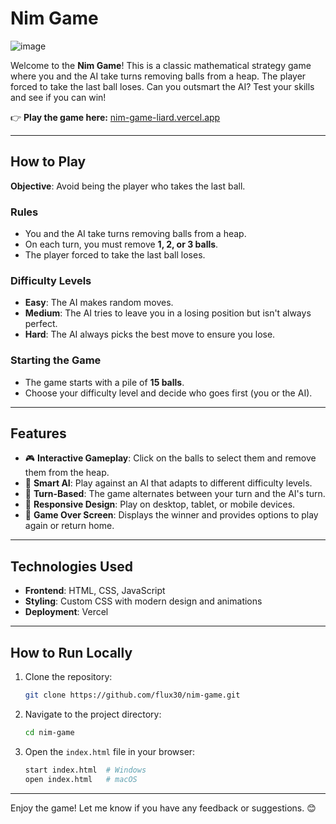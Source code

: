 # Nim Game

![image](https://github.com/user-attachments/assets/6f66878f-57c2-428b-8d0e-4e991e9cbd09)


Welcome to the **Nim Game**! This is a classic mathematical strategy game where you and the AI take turns removing balls from a heap. The player forced to take the last ball loses. Can you outsmart the AI? Test your skills and see if you can win!

👉 **Play the game here:** [nim-game-liard.vercel.app](https://nim-game-liard.vercel.app)

---

## How to Play

**Objective**: Avoid being the player who takes the last ball.

### **Rules**
- You and the AI take turns removing balls from a heap.
- On each turn, you must remove **1, 2, or 3 balls**.
- The player forced to take the last ball loses.

### **Difficulty Levels**
- **Easy**: The AI makes random moves.
- **Medium**: The AI tries to leave you in a losing position but isn't always perfect.
- **Hard**: The AI always picks the best move to ensure you lose.

### **Starting the Game**
- The game starts with a pile of **15 balls**.
- Choose your difficulty level and decide who goes first (you or the AI).

---

## Features

- 🎮 **Interactive Gameplay**: Click on the balls to select them and remove them from the heap.
- 🧠 **Smart AI**: Play against an AI that adapts to different difficulty levels.
- 🔁 **Turn-Based**: The game alternates between your turn and the AI's turn.
- 📱 **Responsive Design**: Play on desktop, tablet, or mobile devices.
- 🎉 **Game Over Screen**: Displays the winner and provides options to play again or return home.

---

## Technologies Used

- **Frontend**: HTML, CSS, JavaScript
- **Styling**: Custom CSS with modern design and animations
- **Deployment**: Vercel

---

## How to Run Locally

1. Clone the repository:
   ```bash
   git clone https://github.com/flux30/nim-game.git
   ```

2. Navigate to the project directory:
   ```bash
   cd nim-game
   ```

3. Open the `index.html` file in your browser:
   ```bash
   start index.html  # Windows
   open index.html   # macOS
   ```

---

Enjoy the game! Let me know if you have any feedback or suggestions. 😊
